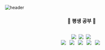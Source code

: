 ![header](https://capsule-render.vercel.app/api?type=soft&color=0:D46993,50:9A96BB,100:B2EBF4&text=Gihyeon%20Park&fontSize=50&fontColor=FFFFFF)

<h3 align="center"> 📃 평생 공부 📃</h3>
<p align="center">
</br>
<img src="https://img.shields.io/badge/Python-3766AB?style=flat-square&logo=Python&logoColor=white"/></a>&nbsp
<img src="https://img.shields.io/badge/Java-00667D?style=flat-square&logo=Java&logoColor=white"/></a>&nbsp 
<img src="https://img.shields.io/badge/C-00599C?style=flat-square&logo=C&logoColor=white"/></a>&nbsp 
</br>
<img src="https://img.shields.io/badge/HTML-E34F26?style=flat-square&logo=HTML5&logoColor=white"/></a> &nbsp
<img src="https://img.shields.io/badge/CSS-1572B6?style=flat-square&logo=CSS3&logoColor=white"/></a> &nbsp
<img src="https://img.shields.io/badge/JavaScript-F7DF1E?style=flat-square&logo=JavaScript&logoColor=white"/></a> &nbsp
<img src="https://img.shields.io/badge/Mysql-F4C014?style=flat-square&logo=Mysql&logoColor=black"/></a> &nbsp
<img src="https://img.shields.io/badge/Django-083C2A?style=flat-square&logo=Django&logoColor=white"/></a> &nbsp
